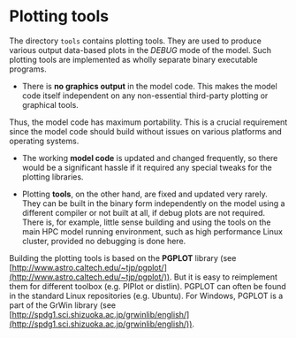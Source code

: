 # Plotting tools #

The directory `tools` contains plotting tools. They are used to produce
various output data-based plots in the *DEBUG* mode of the model. Such
plotting tools are implemented as wholly separate binary executable programs.

- There is **no graphics output** in the model code. This makes the model
  code itself independent on any non-essential third-party plotting or
  graphical tools.

Thus, the model code has maximum portability. This is a crucial requirement
since the model code should build without issues on various platforms and
operating systems.

- The working **model code** is updated and changed frequently, so there
  would be a significant hassle if it required any special tweaks for the
  plotting libraries.

- Plotting **tools**, on the other hand, are fixed and updated very
  rarely. They can be built in the binary form independently on the model
  using a different compiler or not built at all, if debug plots are not
  required. There is, for example, little sense building and using the tools
  on the main HPC model running environment, such as high performance Linux
  cluster, provided no debugging is done here.

Building the plotting tools is based on the **PGPLOT** library
(see [http://www.astro.caltech.edu/~tjp/pgplot/](http://www.astro.caltech.edu/~tjp/pgplot/)).
But it is easy to reimplement them for different toolbox (e.g. PlPlot or
distlin). PGPLOT can often be found in the standard Linux repositories
(e.g. Ubuntu). For Windows, PGPLOT is a part of the GrWin library
(see [http://spdg1.sci.shizuoka.ac.jp/grwinlib/english/](http://spdg1.sci.shizuoka.ac.jp/grwinlib/english/)).
